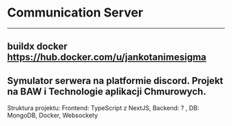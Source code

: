 # Communication Server

---
## buildx docker https://hub.docker.com/u/jankotanimesigma

## Symulator serwera na platformie discord. Projekt na BAW i Technologie aplikacji Chmurowych.

Struktura projektu: Frontend: TypeScript z NextJS, Backend: ? , DB: MongoDB, Docker, Websockety